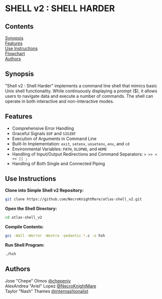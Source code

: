 # SHELL v2 : SHELL HARDER 

## Contents

[Synopsis](#synopsis)<br>
[Features](#features)<br>
[Use Instructions](#use-instructions)<br>
[Flowchart](#flowchart)<br>
[Authors](#authors)

## Synopsis

"Shell v2 : Shell Harder" implements a command line shell that mimics basic Unix shell functionality. While continuously displaying a prompt ($), it allows users to navigate data and execute a number of commands. The shell can operate in both interactive and non-interactive modes.

## Features

- Comprehensive Error Handling
- Graceful Signals `EOF` and `SIGINT` 
- Execution of Arguments in Command Line
- Built-In Implementation: `exit`, `setenv`, `unsetenv`, `env`, and `cd`
- Environmental Variables: `PATH`, `OLDPWD`, and `HOME`
- Handling of Input/Output Redirections and Command Separators: `> >> < << || ;`
- Handling of Both Single and Connected Piping

## Use Instructions

**Clone into Simple Shell v2 Repository:**

```bash
git clone https://github.com/NecroKnightMare/atlas-shell_v2.git
```

**Open the Shell Directory:**

```bash
cd atlas-shell_v2
```

**Compile Contents:**

```bash
gcc -Wall -Werror -Wextra -pedantic *.c -o hsh
```

**Run Shell Program:**

```bash
./hsh
```

## Authors

Jose "Chepe" Olmos [@chepeniv](https://github.com/chepeniv)<br>
AlexAndrea "Ariel" Lopez [@NecroKnightMare](https://github.com/NecroKnightMare)<br>
Taylor "Nash" Thames [@internashionalist](https://github.com/internashionalist/internashionalist/blob/main/README.md)
